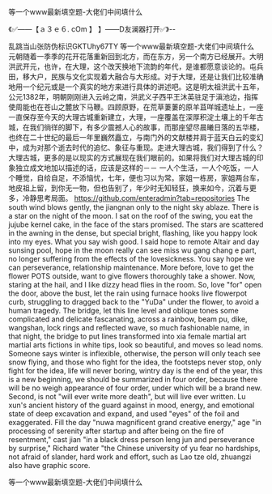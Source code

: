 等一个www最新填空题-大佬们中间填什么

《✅——【ａ３ｅ６. cOm 】 】——D友澜器打开✅》--

乱跳当山张防伪标识GKTUhy67TY
等一个www最新填空题-大佬们中间填什么　　元朝随着一季季的花开花落重新回到北方，而在东方，另一个南方已经展开。大明洪武开元，也许，在大理，这个改天换地下流韵的年代，是谁都愿意谈论的。屯兵田，移大户，民族与文化实现着大融合与大形成。对于大理，还是让我们比较准确地用一个纪元或是一个真实的地方来进行具体的讲述吧。这是明太祖洪武十五年，公元1382年，明朝刚刚进入云岭之南，洪武义子西平王沐英驻足于滇池边，指挥使周能也在苍山之麓放下马鞭。四顾原野，在荒草萋萋的原羊苴咩城遗址上，一座一直保存至今天的大理古城重新建立，大理，一座覆盖在深厚积淀土壤上的千年古城，在我们徜徉的脚下，有多少震撼人心的故事，而那座望尽晨曦日落的五华楼，也终在二十世纪的最后一年里巍然矗立，与南门外的文献楼并肩于蓝天白云的变幻中，成为对那个逝去时代的追忆、象征与重现。走进大理古城，我们得到了什么？大理古城，更多的是以现实的方式展现在我们眼前的。如果将我们对大理古城的印象独立成文地加以描述的话，应该是这样的－－
一人个生活，一人个吃饭，一人个睡觉，自给自足，不添恼忧，七年，便也习以为常。家姐一栋房，家姐两台车，地皮祖上留，到你无一物，但也告别了，年少时无知轻狂，换来如今，沉着与更多，冷静思考局面。
https://github.com/enteradmin?tab=repositories
The south wind blows gently, the jiangnan only to the night sky ablaze.
There is a star on the night of the moon.
I sat on the roof of the swing, you eat the jujube kernel cake, in the face of the stars promised.
The stars are scattered in the awning in the dense, but special bright, flashing, like you happy look into my eyes.
What you say wish good.
I said hope to remote Altair and day sunsing pool, hope in the moon really can see miss wu gang chang e part, no longer suffering from the effects of the lovesickness.
You say hope we can perseverance, relationship maintenance.
More before, love to get the flower POTS outside, want to give flowers thoroughly take a shower.
Now, staring at the hail, and I like dizzy head flies in the room.
So, love "for" open the door, above the bust, let the rain using furnace hooks live flowerpot curb, struggling to dragged back to the "YuDa" under the flower, to avoid a human tragedy.
The bridge, let this line level and oblique tones some complicated and delicate fascanating, across a rainbow, beam pu, dike, wangshan, lock rings and reflected wave, so much fashionable name, in that night, the bridge to put lines transformed into xia female martial art martial arts fictions in white tips, look so beautiful, and moves so lead noms.
Someone says winter is inflexible, otherwise, the person will only teach see snow flying, and those who fight for the idea, the footsteps never stop, only fight for the idea, life will never boring, wintry day is the end of the year, this is a new beginning, we should be summarized in four order, because there will be no weigh appearance of four order, under which will be a brand new.
Second, is not "will ever write more death", but will live ever written.
Lu xun's ancient history of the guard against in mood, energy, and emotional state of deep excavation and expand, and used "eyes" of the foil and exaggerated.
Fill the day "nuwa magnificent grand creative energy," age "in processing of serenity after startup and after being on the fire of resentment," cast jian "in a black dress person leng jun and perseverance by surprise," Richard water "the Chinese university of yu fear no hardships, not afraid of slander, hard work and effort, such as Lao tze old, zhuangzi also have graphic score.




等一个www最新填空题-大佬们中间填什么
